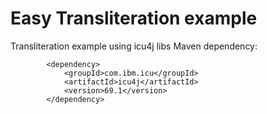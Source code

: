 # Easy Transliteration example

Transliteration example using icu4j libs
Maven dependency:
```
        <dependency>
            <groupId>com.ibm.icu</groupId>
            <artifactId>icu4j</artifactId>
            <version>69.1</version>
        </dependency>
```
